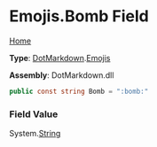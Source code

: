 # Emojis\.Bomb Field

[Home](../../../README.md)

**Type**: [DotMarkdown](../../README.md)\.[Emojis](../README.md)

**Assembly**: DotMarkdown\.dll

```csharp
public const string Bomb = ":bomb:"
```

### Field Value

System\.[String](https://docs.microsoft.com/en-us/dotnet/api/system.string)
